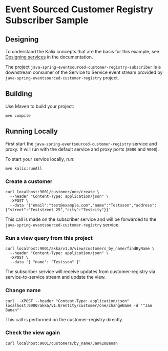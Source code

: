 # Event Sourced Customer Registry Subscriber Sample

## Designing

To understand the Kalix concepts that are the basis for this example, see [Designing services](https://docs.kalix.io/java/development-process.html) in the documentation.

The project `java-spring-eventsourced-customer-registry-subscriber` is a downstream consumer of the Service to Service event stream provided by `java-spring-eventsourced-customer-registry` project.

## Building

Use Maven to build your project:

```shell
mvn compile
```

## Running Locally

First start the `java-spring-eventsourced-customer-registry` service and proxy. It will run with the default service and proxy ports (`8080` and `9000`).

To start your service locally, run:

```shell
mvn kalix:runAll
```

### Create a customer

```shell
curl localhost:9001/customer/one/create \
  --header "Content-Type: application/json" \
  -XPOST \
  --data '{"email":"test@example.com","name":"Testsson","address":{"street":"Teststreet 25","city":"Testcity"}}'
```

This call is made on the subscriber service and will be forwarded to the `java-spring-eventsourced-customer-registry` service.

### Run a view query from this project

```shell
curl localhost:9001/akka/v1.0/view/customers_by_name/findByName \
  --header "Content-Type: application/json" \
  -XPOST \
  --data '{ "name": "Testsson" }'
```

The subscriber service will receive updates from customer-registry via service-to-service stream and update the view.

### Change name

```shell
curl  -XPOST --header "Content-Type: application/json"  localhost:9000/akka/v1.0/entity/customer/one/changeName -d '"Jan Banan"'
```

This call is performed on the customer-registry directly.
  
### Check the view again

```shell
curl localhost:9001/customers/by_name/Jan%20Banan
```
